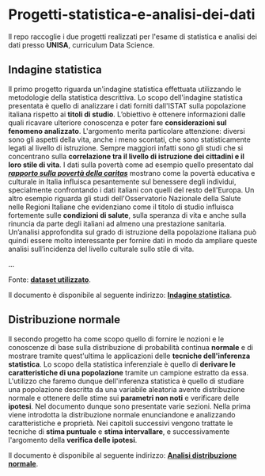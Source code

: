 # Progetti-statistica-e-analisi-dei-dati
Il repo raccoglie i due progetti realizzati per l'esame di statistica e analisi dei dati presso **UNISA**, curriculum Data Science.

## Indagine statistica
Il primo progetto riguarda un'indagine statistica effettuata utilizzando le metodologie della statistica descrittiva.
Lo scopo dell'indagine statistica presentata è quello di analizzare i dati forniti dall'ISTAT sulla popolazione italiana rispetto ai **titoli di studio**.
L’obiettivo è ottenere informazioni dalle quali ricavare ulteriore conoscenza e poter fare **considerazioni sul fenomeno analizzato**.
L'argomento merita particolare attenzione: diversi sono gli aspetti della vita, anche i meno scontati, che sono statisticamente legati al livello di istruzione.
Sempre maggiori infatti sono gli studi che si concentrano sulla **correlazione tra il livello di istruzione dei cittadini e il loro stile di vita**.
I dati sulla povertà come ad esempio quello presentato dal _**[rapporto sulla povertà della caritas](http://www.caritasitaliana.it/caritasitaliana/allegati/7847/Poverta%20in%20Attesa_Sintesi.pdf)**_ mostrano come la povertà educativa e culturale in Italia influisca pesantemente sul benessere degli individui, specialmente confrontando i dati italiani con quelli del resto dell'Europa.
Un altro esempio riguarda gli studi dell'Osservatorio Nazionale della Salute nelle Regioni Italiane che evidenziano come il titolo di studio influisca fortemente sulle **condizioni di salute**, sulla speranza di vita e anche sulla rinuncia da parte degli italiani ad almeno una prestazione sanitaria.
Un’analisi approfondita sul grado di istruzione della popolazione italiana può quindi essere molto interessante per fornire dati in modo da ampliare queste analisi sull’incidenza del livello culturale sullo stile di vita.

...

Fonte: **[dataset utilizzato](http://dati.istat.it/Index.aspx?DataSetCode=DCCV_POPTIT1)**.

Il documento è disponibile al seguente indirizzo: **[Indagine statistica](https://flavio-96.github.io/Progetti-statistica-e-analisi-dei-dati/SAD-tesina-parte_1.html)**.

## Distribuzione normale
Il secondo progetto ha come scopo quello di fornire le nozioni e le conoscenze di base sulla distribuzione di probabilità continua **normale** e di mostrare tramite quest'ultima le applicazioni delle **tecniche dell'inferenza statistica**.
Lo scopo della statistica inferenziale è quello di **derivare le caratteristiche di una popolazione** tramite un campione estratto da essa.
L'utilizzo che faremo dunque dell'inferenza statistica è quello di studiare una popolazione descritta da una variabile aleatoria avente distribuzione normale e ottenere delle stime sui **parametri non noti** e verificare delle **ipotesi**.
Nel documento dunque sono presentate varie sezioni. Nella prima viene introdotta la distribuzione normale enunciandone e analizzando caratteristiche e proprietà. Nei capitoli successivi vengono trattate le tecniche di **stima puntuale** e **stima intervallare**, e successivamente l'argomento della **verifica delle ipotesi**.

Il documento è disponibile al seguente indirizzo: **[Analisi distribuzione normale](https://flavio-96.github.io/Progetti-statistica-e-analisi-dei-dati/SAD-tesina-parte_2.html)**.

